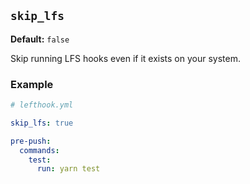 ## `skip_lfs`

**Default:** `false`

Skip running LFS hooks even if it exists on your system.

### Example

```yml
# lefthook.yml

skip_lfs: true

pre-push:
  commands:
    test:
      run: yarn test
```
